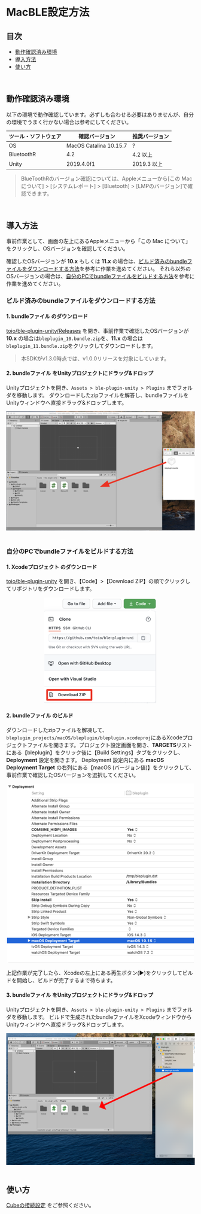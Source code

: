 # MacBLE設定方法

## 目次

- [動作確認済み環境](usage_macble.md#動作確認済み環境)
- [導入方法](usage_macble.md#導入方法)
- [使い方](usage_macble.md#使い方)

<br>

## 動作確認済み環境

以下の環境で動作確認しています。必ずしも合わせる必要はありませんが、自分の環境でうまく行かない場合は参考にしてください。

| ツール・ソフトウェア | 確認バージョン         | 推奨バージョン          |
| -------------------- | ---------------------- | ----------------------- |
| OS                   | MacOS Catalina 10.15.7 | ? |
| BluetoothR            | 4.2             | 4.2 以上             |
| Unity                | 2019.4.0f1             | 2019.3 以上             |

> BlueToothRのバージョン確認については、Appleメニューから[この Mac について] > [システムレポート] > [Bluetooth] > [LMPのバージョン]で確認できます。

<br>

## 導入方法

事前作業として、画面の左上にあるAppleメニューから「この Mac について」をクリックし、OSバージョンを確認してください。

確認したOSバージョンが <b>10.x</b> もしくは <b>11.x</b> の場合は、[ビルド済みのbundleファイルをダウンロードする方法](usage_macble.md#ビルド済みのbundleファイルをダウンロードする方法)を参考に作業を進めてください。
それら以外のOSバージョンの場合は、[自分のPCでbundleファイルをビルドする方法](usage_macble.md#自分のpcでbundleファイルをビルドする方法)を参考に作業を進めてください。


### ビルド済みのbundleファイルをダウンロードする方法

#### 1. bundleファイル のダウンロード

[toio/ble-plugin-unity/Releases](https://github.com/toio/ble-plugin-unity/releases) を開き、事前作業で確認したOSバージョンが <b>10.x</b> の場合は`bleplugin_10.bundle.zip`を、<b>11.x</b> の場合は`bleplugin_11.bundle.zip`をクリックしてダウンロードします。

> 本SDKがv1.3.0時点では、v1.0.0リリースを対象にしています。

#### 2. bundleファイル をUnityプロジェクトにドラッグ&ドロップ

Unityプロジェクトを開き、`Assets > ble-plugin-unity > Plugins` までフォルダを移動します。
ダウンロードしたzipファイルを解答し、bundleファイルをUnityウィンドウへ直接ドラッグ&ドロップします。

<div  align="center">
<img width=600 src="res/usage_macble/add_bundle_file.png"></img>
</div>

<br>

### 自分のPCでbundleファイルをビルドする方法

#### 1. Xcodeプロジェクト のダウンロード

[toio/ble-plugin-unity](https://github.com/toio/ble-plugin-unity) を開き、【Code】>【Download ZIP】の順でクリックしてリポジトリをダウンロードします。<br>

<div  align="center">
<img width=300 src="res/usage_macble/download_zip.png"></img>
</div>

#### 2. bundleファイル のビルド

ダウンロードしたzipファイルを解凍して、`bleplugin_projects/macOS/bleplugin/bleplugin.xcodeproj`にあるXcodeプロジェクトファイルを開きます。プロジェクト設定画面を開き、<b>TARGETS</b>リストにある【bleplugin】をクリック後に【Build Settings】タブをクリックし、<b>Deployment</b> 設定を開きます。
Deployment 設定内にある <b>macOS Deployment Target</b> の右列にある【macOS (バージョン値)】をクリックして、事前作業で確認したOSバージョンを選択してください。

<div  align="center">
<img width=500 src="res/usage_macble/xcode_buildtarget.png"></img>
</div>

上記作業が完了したら、Xcodeの左上にある再生ボタン(:arrow_forward:)をクリックしてビルドを開始し、ビルドが完了するまで待ちます。

#### 3. bundleファイル をUnityプロジェクトにドラッグ&ドロップ

Unityプロジェクトを開き、`Assets > ble-plugin-unity > Plugins` までフォルダを移動します。
ビルドで生成されたbundleファイルをXcodeウィンドウからUnityウィンドウへ直接ドラッグ&ドロップします。

<div  align="center">
<img src="res/usage_macble/add_bundle.png"></img>
</div>

<br>

## 使い方

[Cubeの接続設定](usage_cube.md#4-cubeの接続設定) をご参照ください。
